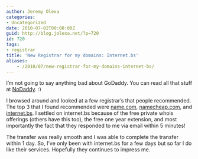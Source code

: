 ```yaml
---
author: Jeremy Olexa
categories:
- Uncategorized
date: 2010-07-02T00:00:00Z
guid: http://blog.jolexa.net/?p=720
id: 720
tags:
- registrar
title: 'New Registrar for my domains: Internet.bs'
aliases:
    - /2010/07/new-registrar-for-my-domains-internet-bs/
---
```


I&#8217;m not going to say anything bad about GoDaddy. You can read all that stuff at [NoDaddy][1]. <img src="http://blog.jolexa.net/wp-includes/images/smilies/simple-smile.png" alt=":)" class="wp-smiley" style="height: 1em; max-height: 1em;" />

I browsed around and looked at a few registrar&#8217;s that people recommended. The top 3 that I found recommended were [name.com][2], [namecheap.com][3], and [internet.bs][4]. I settled on internet.bs because of the free private whois offerings (others have this too), the free one year extension, and most importantly the fact that they responded to me via email within 5 minutes!

The transfer was really smooth and I was able to complete the transfer within 1 day. So, I&#8217;ve only been with internet.bs for a few days but so far I do like their services. Hopefully they continues to impress me.

 [1]: http://nodaddy.com/
 [2]: http://www.name.com/
 [3]: http://www.namecheap.com/
 [4]: http://www.internetbs.net/